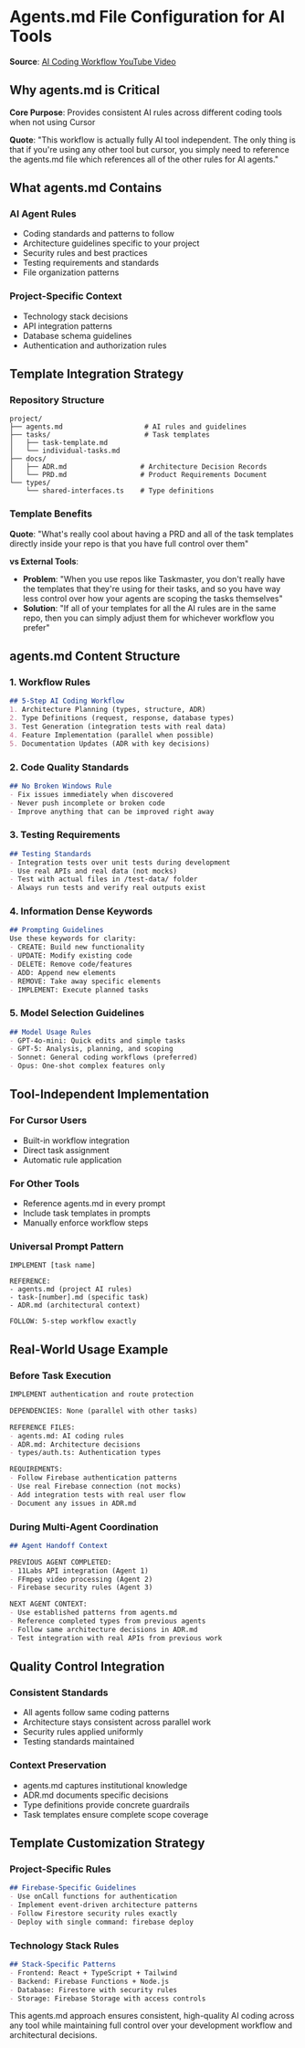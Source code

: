 # Agents.md File Configuration for AI Tools

**Source**: [AI Coding Workflow YouTube Video](../videos/youtube/ai-coding-workflow-production-template.md)

## Why agents.md is Critical

**Core Purpose**: Provides consistent AI rules across different coding tools when not using Cursor

**Quote**: "This workflow is actually fully AI tool independent. The only thing is that if you're using any other tool but cursor, you simply need to reference the agents.md file which references all of the other rules for AI agents."

## What agents.md Contains

### AI Agent Rules
- Coding standards and patterns to follow
- Architecture guidelines specific to your project
- Security rules and best practices
- Testing requirements and standards
- File organization patterns

### Project-Specific Context
- Technology stack decisions
- API integration patterns
- Database schema guidelines
- Authentication and authorization rules

## Template Integration Strategy

### Repository Structure
```
project/
├── agents.md                    # AI rules and guidelines
├── tasks/                       # Task templates
│   ├── task-template.md
│   └── individual-tasks.md
├── docs/
│   ├── ADR.md                  # Architecture Decision Records
│   └── PRD.md                  # Product Requirements Document
└── types/
    └── shared-interfaces.ts    # Type definitions
```

### Template Benefits
**Quote**: "What's really cool about having a PRD and all of the task templates directly inside your repo is that you have full control over them"

**vs External Tools**: 
- **Problem**: "When you use repos like Taskmaster, you don't really have the templates that they're using for their tasks, and so you have way less control over how your agents are scoping the tasks themselves"
- **Solution**: "If all of your templates for all the AI rules are in the same repo, then you can simply adjust them for whichever workflow you prefer"

## agents.md Content Structure

### 1. Workflow Rules
```markdown
## 5-Step AI Coding Workflow
1. Architecture Planning (types, structure, ADR)
2. Type Definitions (request, response, database types)
3. Test Generation (integration tests with real data)
4. Feature Implementation (parallel when possible)
5. Documentation Updates (ADR with key decisions)
```

### 2. Code Quality Standards
```markdown
## No Broken Windows Rule
- Fix issues immediately when discovered
- Never push incomplete or broken code
- Improve anything that can be improved right away
```

### 3. Testing Requirements
```markdown
## Testing Standards
- Integration tests over unit tests during development
- Use real APIs and real data (not mocks)
- Test with actual files in /test-data/ folder
- Always run tests and verify real outputs exist
```

### 4. Information Dense Keywords
```markdown
## Prompting Guidelines
Use these keywords for clarity:
- CREATE: Build new functionality
- UPDATE: Modify existing code
- DELETE: Remove code/features  
- ADD: Append new elements
- REMOVE: Take away specific elements
- IMPLEMENT: Execute planned tasks
```

### 5. Model Selection Guidelines
```markdown
## Model Usage Rules
- GPT-4o-mini: Quick edits and simple tasks
- GPT-5: Analysis, planning, and scoping
- Sonnet: General coding workflows (preferred)
- Opus: One-shot complex features only
```

## Tool-Independent Implementation

### For Cursor Users
- Built-in workflow integration
- Direct task assignment
- Automatic rule application

### For Other Tools
- Reference agents.md in every prompt
- Include task templates in prompts
- Manually enforce workflow steps

### Universal Prompt Pattern
```
IMPLEMENT [task name]

REFERENCE: 
- agents.md (project AI rules)
- task-[number].md (specific task)
- ADR.md (architectural context)

FOLLOW: 5-step workflow exactly
```

## Real-World Usage Example

### Before Task Execution
```markdown
IMPLEMENT authentication and route protection

DEPENDENCIES: None (parallel with other tasks)

REFERENCE FILES:
- agents.md: AI coding rules
- ADR.md: Architecture decisions
- types/auth.ts: Authentication types

REQUIREMENTS:
- Follow Firebase authentication patterns
- Use real Firebase connection (not mocks)
- Add integration tests with real user flow
- Document any issues in ADR.md
```

### During Multi-Agent Coordination
```markdown
## Agent Handoff Context

PREVIOUS AGENT COMPLETED:
- 11Labs API integration (Agent 1)
- FFmpeg video processing (Agent 2) 
- Firebase security rules (Agent 3)

NEXT AGENT CONTEXT:
- Use established patterns from agents.md
- Reference completed types from previous agents
- Follow same architecture decisions in ADR.md
- Test integration with real APIs from previous work
```

## Quality Control Integration

### Consistent Standards
- All agents follow same coding patterns
- Architecture stays consistent across parallel work
- Security rules applied uniformly
- Testing standards maintained

### Context Preservation
- agents.md captures institutional knowledge
- ADR.md documents specific decisions
- Type definitions provide concrete guardrails
- Task templates ensure complete scope coverage

## Template Customization Strategy

### Project-Specific Rules
```markdown
## Firebase-Specific Guidelines
- Use onCall functions for authentication
- Implement event-driven architecture patterns
- Follow Firestore security rules exactly
- Deploy with single command: firebase deploy
```

### Technology Stack Rules
```markdown
## Stack-Specific Patterns
- Frontend: React + TypeScript + Tailwind
- Backend: Firebase Functions + Node.js
- Database: Firestore with security rules
- Storage: Firebase Storage with access controls
```

This agents.md approach ensures consistent, high-quality AI coding across any tool while maintaining full control over your development workflow and architectural decisions.